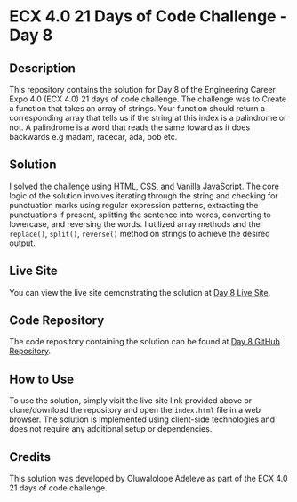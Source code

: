 # ECX 4.0 21 Days of Code Challenge - Day 8

## Description
This repository contains the solution for Day 8 of the Engineering Career Expo 4.0 (ECX 4.0) 21 days of code challenge. The challenge was to Create a function that takes an array of strings. Your function should return a corresponding array that tells us if the string at this index is a palindrome or not. A palindrome is a word that reads the same foward as it does backwards e.g madam, racecar, ada, bob etc.

## Solution
I solved the challenge using HTML, CSS, and Vanilla JavaScript. The core logic of the solution involves iterating through the string and checking for punctuation marks using regular expression patterns, extracting the punctuations if present, splitting the sentence into words, converting to lowercase,  and reversing the words. I utilized array methods and the `replace()`, `split()`, `reverse()` method on strings to achieve the desired output.

## Live Site
You can view the live site demonstrating the solution at [Day 8 Live Site](https://oluwalolope.github.io/Day-8).

## Code Repository
The code repository containing the solution can be found at [Day 8 GitHub Repository](https://github.com/Oluwalolope/Day-8).

## How to Use
To use the solution, simply visit the live site link provided above or clone/download the repository and open the `index.html` file in a web browser. The solution is implemented using client-side technologies and does not require any additional setup or dependencies.

## Credits
This solution was developed by Oluwalolope Adeleye as part of the ECX 4.0 21 days of code challenge.